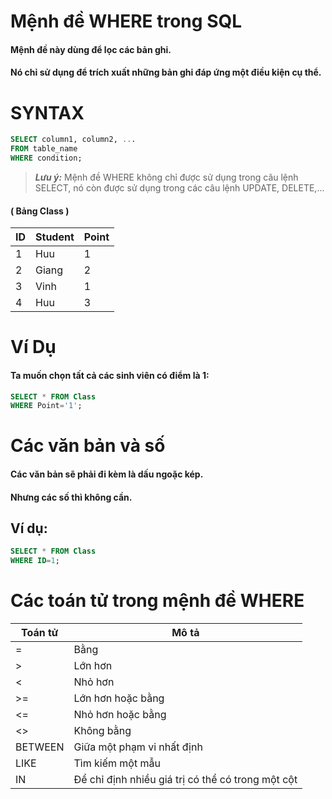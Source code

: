 # Mệnh đề WHERE trong SQL
#### Mệnh đề này dùng để lọc các bản ghi.
#### Nó chỉ sử dụng để trích xuất những bản ghi đáp ứng một điều kiện cụ thể.

# SYNTAX
```sql
SELECT column1, column2, ...
FROM table_name
WHERE condition;
```
> **_Lưu ý:_** Mệnh đề WHERE không chỉ được sử dụng trong câu lệnh SELECT, nó còn được sử dụng trong các câu lệnh UPDATE, DELETE,...

#### ( Bảng Class )
|ID         | Student    | Point        |
|-----------| -----------| -----------  | 
|   1       | Huu        |      1       |
| 2         | Giang      |      2       |
| 3         | Vinh       |      1       |
| 4         | Huu        |      3       |

# Ví Dụ
#### Ta muốn chọn tất cả các sinh viên có điểm là 1:
```sql
SELECT * FROM Class
WHERE Point='1';
```

# Các văn bản và số
#### Các văn bản sẽ phải đi kèm là dấu ngoặc kép.
#### Nhưng các số thì không cần.

## Ví dụ:
```sql
SELECT * FROM Class
WHERE ID=1;
```

# Các toán tử trong mệnh đề WHERE
|Toán tử    | Mô tả      | 
|-----------| -----------| 
|   =      | Bằng         |    
|     >         | Lớn hơn      |      
| <         | Nhỏ hơn       |      
| >=         | Lớn hơn hoặc bằng        |    
|<=|Nhỏ hơn hoặc bằng|
|<>|Không bằng|
|BETWEEN|Giữa một phạm vi nhất định|
|LIKE|Tìm kiếm một mẫu|
|IN|Để chỉ định nhiều giá trị có thể có trong một cột|